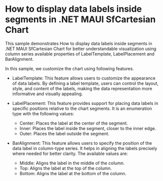 # How to display data labels inside segments in .NET MAUI SfCartesian Chart

This sample demonstrates How to display data labels inside segments in .NET MAUI SfCartesian Chart for better understandable visualization using column series available properties of LabelTemplate, LabelPlacement and BarAlignment.

In this sample, we customize the chart using following features.

* LabelTemplate: This feature allows users to customize the appearance of data labels. By defining a label template, users can control the layout, style, and content of the labels, making the data representation more informative and visually appealing.

* LabelPlacement: This feature provides support for placing data labels in specific positions relative to the chart segments. It is an enumeration type with the following values:

    * Center: Places the label at the center of the segment.
    * Inner: Places the label inside the segment, closer to the inner edge.
    * Outer: Places the label outside the segment.

* BarAlignment: This feature allows users to specify the position of the data label in column-type series. It helps in aligning the labels precisely where needed for better clarity. The available values are:

    * Middle: Aligns the label in the middle of the column.
    * Top: Aligns the label at the top of the column.
    * Bottom: Aligns the label at the bottom of the column.


